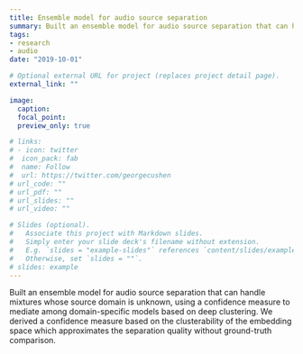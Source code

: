 ```yaml
---
title: Ensemble model for audio source separation
summary: Built an ensemble model for audio source separation that can handle mixtures whose source domain is unknown, using a confidence measure to mediate among domain-specific models based on deep clustering.
tags:
- research
- audio
date: "2019-10-01"

# Optional external URL for project (replaces project detail page).
external_link: ""

image:
  caption:
  focal_point: 
  preview_only: true

# links:
# - icon: twitter
#  icon_pack: fab
#  name: Follow
#  url: https://twitter.com/georgecushen
# url_code: ""
# url_pdf: ""
# url_slides: ""
# url_video: ""

# Slides (optional).
#   Associate this project with Markdown slides.
#   Simply enter your slide deck's filename without extension.
#   E.g. `slides = "example-slides"` references `content/slides/example-slides.md`.
#   Otherwise, set `slides = ""`.
# slides: example
---
```


Built an ensemble model for audio source separation that can handle mixtures whose source domain is unknown, using a confidence measure to mediate among domain-specific models based on deep clustering. We derived a confidence measure based on the clusterability of the embedding space which approximates the separation quality without ground-truth comparison.

<!-- As humans, we are able to distinguish individual sound sources in complex auditory scenes, as evidenced by our daily encounters with sound. In a crowded coffee shop, we can selectively attend to a friend speaking to us. When we step outdoors, we can identify a passing car, birds chirping, and distant voices. Listening to pop music, we can distinguish the vocals and the instrumental background. As we switch from one audio environment to the next, our brains actually shift among many different grouping mechanisms, such as direction of arrival (grouping sounds from the same spatial location), common fate (grouping sounds that start, stop, and move together), timbral similarity (grouping sources like voices and instruments by timbre), and so on.

In the same way that different audio mixtures require humans to leverage different cues, source separation models are traditionally trained to separate data of a specific domain, and are likely to fail when applied to mixtures unlike the training data.

To see this, consider three models, trained on music mixtures, speech mixtures, and environmental sound mixtures, and an audio clip from each of these three domain. Below, each mixture is separated by each model. We can verify that the separation quality is highest when a mixture is separated by a model trained on the same domain.

[table of audio clips here]

This fundamentally limits how source separation models can be deployed, requiring a user to know about a model's training to select the correct one for a given mixture. Imagine a hearing aid that automatically switches models when a user moves from the busy cafe to an outdoors environment, in the same way that our brain shifts among auditory cues. That is, we want a general source separation model that can handle mixtures where the source domain is unknown. To do this, we automate selection of the appropriate domain-specific model for a given audio mixture, via a confidence measure that does not require ground truth to estimate separation quality.

## A confidence-based ensemble
We automate selection of the appropriate domain-specific deep clustering source separation model for an audio mixture of unknown domain. We present a confidence measure that does not require ground truth to estimate separation quality, given a model and an audio mixture. We use this confidence measure to automatically select the best model output for the mixture.

### Deep clustering
We apply our method to **deep clustering** source separation networks. In deep clustering, a neural network is trained to map each time-frequency bin in a magnitude spectrogram of an audio mixture to a higher-dimensional embedding, such that bins that primarily contain energy from the same source are near each other and bins whose energy primarily come from different sound sources are far from each other. Given a good mapping, the assignment of bin to source can then be determined by a simple clustering method. All members of the same cluster are assigned to the same source. Because deep clustering performs separation via clustering, we develop a confidence measure that relies on the embedding space, with the core insight that the embedding space produced by deep clustering is indicative of the performance of the algorithm.

![deep-clustering](../../img/deep-clustering.png)

### Confidence measure
Define $X$ as the set of embeddings for every time-frequency point in an audio mixture, where $x\_i$ is the embedding of one point. $X$ is partitioned into $K$ clusters $C\_{k}$, that is, $X = \bigcup_{k=1}^K C_k$. Consider a data point $x_i$ assigned to cluster $C\_k$.

#### Silhouette score
The intercluster distance $a(x\_i)$ captures how much separation exists between the clusters. Specifically, it is the mean distance $x\_i$ and all the points in the nearest cluster $C\_\ell$.
$$a(x\_i) = \frac{1}{|C\_k| - 1} \sum_{\substack{x\_j \in C\_k,\\ x\_i \neq x\_j}} d(x\_i, x\_j)$$

The intracluster distance $b(x\_i)$ captures how dense the clusters are.  Specifically, it is the mean distance (using distance function $d$) between $x\_i$ and all other points in $C\_k$.
$$b(x\_i) = \min\_{\ell \neq k} \frac{1}{|C\_\ell|} \sum\_{x\_j \in C\_\ell} d(x\_i, x\_j)$$

Compute the _silhouette score_ of $x\_i$ as

$$S(x\_i) = \frac{b\left(x\_i\right) - a\left(x\_i\right)}{\max\left(a(x\_i), b(x\_i)\right)}$$

Note $S(x_i)$ ranges from $-1$ to $1$.

#### Posterior strength
For every point $x\_i$ in a dataset $X$, the soft K-means clustering algorithm produces $\gamma\_{ik} \in [0, 1]$, which indicates the membership of the point $x\_i$ in some cluster $C\_k$, also called the \textit{posterior} of the point $x\_i$ in regards to the cluster $C\_k$. The closer that $\gamma\_{ik}$ is to $0$ (not in the cluster) or $1$ (in the cluster), the more sure the assignment of that point. We compute the _posterior strength_ of $x\_i$ as follows:

$$P(x\_i) = \frac{K \left(\max\limits\_{k \in [0, ..., K]} \gamma\_{ij}\right) - 1}{K - 1}$$

The equation maps embeddings that have a maximum posterior of $\frac{1}{K}$ (equal assignment to all clusters) to $0$, and points that have a maximum posterior of $1$ to $1$.

The confidence measure $C(X)$ combines the silhouette score $S(X)$ and posterior strength $P(X)$ through multiplication so that it is high only when both are high. That is, $C(X)=S(X)P(X)$.

Below is a visualization of the confidence measure as applied to the distribution of points in a mixture produced by three trained deep clustering networks, each trained on a different domain. The input is a music mixture. The speech (left) and environmental (right) models return distributions with no clear clusters. The music model (middle) returns a more clusterable distribution, which is reflected by a higher confidence score.

![embedding-visualization](../../../img/embedding-visualization.png)

## Experiments
For each domain that we considered - separating two speakers in a speech mixture, separating vocals from accompaniment in music mixtures, and separating environmental sounds from one another - we train 3 deep clustering networks with identical setups. Each network has 2 BLSTM layers with 300 hidden units each and an embedding size of 20 with sigmoid activation. We trained each network for 80 epochs using the Adam optimizer (learning rate was 2e-4).

### Correlation with SDR
We first demonstrate that the confidence measure correlates well with source to distortion ratio (SDR), a widely used measure of source separation quality. Below, we see a clear relationship between confidence and performance for the speech model as applied to the speech test mixtures. Further, we see that both confidence and performance are a function of the mixture \textit{type}. Same-sex mixtures are harder to separate due to the frequency overlap between the speakers. This is reflected in Figure . For the other domains, we also observe strong correlations. A linear fit between the confidence measure and SDR applied to music mixtures separated by a deep cluster model trained on music mixtures returned an r-value of $0.46$ for vocals and $0.63$ for instrumentals. The linear fit for environmental sounds separated by a model trained on environmental sounds had an r-value of $.70$.

### Performance of the confidence-based ensemble
Then we evaluate the performance of our confidence-based ensemble compared to an oracle ensemble, a random ensemble, and each domain-specific model on general mixtures. The following table shows the performance of various approaches to separating each dataset. Values in the table represent the mean separation quality of each model (based on SDR) when evaluated on all 9,000 test mixtures.

| Approach              | Speech | Music  | Environmental |
|-----------------------|:------:|:------:|:-------------:|
| Ensemble -- oracle     | 8.37   | 6.55   | 12.21         |
| Ensemble -- random     | 4.86   | 4.25   | 2.82          |
| Ensemble -- confidence |**7.61**|**6.47**|**10.52**      |
| Speech model          | 8.29   | 2.06   | 3.03          |
| Music model           | 1.43   | 6.50   | 2.57          |
| Environmental model   | 2.16   | 1.77   | 11.94         |

The top three rows show the performance of three ensemble approaches, which switch between the three domain-specific models via different strategies. The oracle ensemble switches between them with knowledge of the true performance of each model. This is the upper bound for any switching system. The random ensemble randomly selects the model to apply to a given mixture, with equal probability. The confidence ensemble uses our confidence measure to select between the models. For each mixture, all three models are run and confidence measures are computed. The output from the model with the highest confidence is then chosen as the separation. The confidence-based ensemble significantly outperforms the random ensemble. In the case of music mixtures, the confidence-based model achieves almost oracle performance, with mean SDR of $6.47$ compared to $6.55$.

The bottom three rows show the performance of individual domain-specific models on all of the domains we consider. Predictably, every model shows poor performance on domains it was not trained on.

## Conclusion
We have presented a method for effectively combining the output of multiple deep clustering models by switching between them based on mixture domain in an unsupervised fashion. Our method works by analyzing the embedding produced by each deep clustering network to produce a confidence measure that is predictive of separation performance. This confidence measure can be applied to ensembles of any clustering-based separation algorithms. -->
